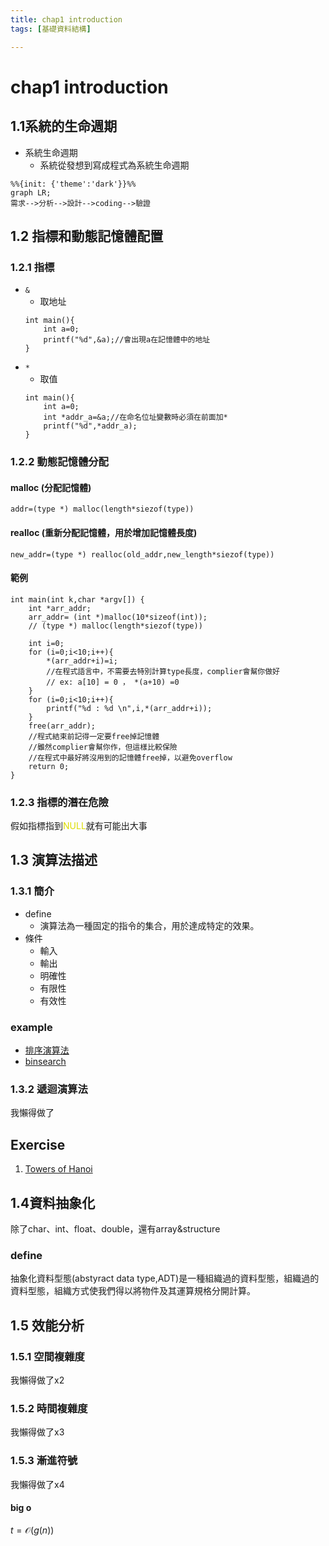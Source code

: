 ```yaml
---
title: chap1 introduction
tags: [基礎資料結構]

---
```


# chap1 introduction
## 1.1系統的生命週期

<!-- 我不知道這章在幹麻 -->
- 系統生命週期
    - 系統從發想到寫成程式為系統生命週期
```mermaid
%%{init: {'theme':'dark'}}%%
graph LR;
需求-->分析-->設計-->coding-->驗證
```

## 1.2 指標和動態記憶體配置

### 1.2.1 指標

- `&`
    - 取地址
    ```c=1
    int main(){
        int a=0;
        printf("%d",&a);//會出現a在記憶體中的地址
    }
    ```
- `*`
    - 取值
    ```c=1
    int main(){
        int a=0;
        int *addr_a=&a;//在命名位址變數時必須在前面加*
        printf("%d",*addr_a);
    }
    ```

### 1.2.2 動態記憶體分配
#### malloc (分配記憶體)
`addr=(type *) malloc(length*siezof(type))`
#### realloc (重新分配記憶體，用於增加記憶體長度)
`new_addr=(type *) realloc(old_addr,new_length*siezof(type))`
#### 範例
```c=1
int main(int k,char *argv[]) {
	int *arr_addr;
	arr_addr= (int *)malloc(10*sizeof(int));
    // (type *) malloc(length*siezof(type))
    
	int i=0;
	for (i=0;i<10;i++){
		*(arr_addr+i)=i; 
        //在程式語言中，不需要去特別計算type長度，complier會幫你做好
        // ex: a[10] = 0 ， *(a+10) =0
	}
	for (i=0;i<10;i++){
		printf("%d : %d \n",i,*(arr_addr+i));
	}
	free(arr_addr);
    //程式結束前記得一定要free掉記憶體
    //雖然complier會幫你作，但這樣比較保險
    //在程式中最好將沒用到的記憶體free掉，以避免overflow
	return 0;
}
```
### 1.2.3 指標的潛在危險
假如指標指到<font color =dddd>NULL</font>就有可能出大事
## 1.3 演算法描述

### 1.3.1 簡介
- define
	-  演算法為一種固定的指令的集合，用於達成特定的效果。
- 條件
	- 輸入
	- 輸出
	- 明確性
	- 有限性
	- 有效性
### example
- [排序演算法](/排序演算法.md)
- [binsearch](/binsearch.md) 
### 1.3.2 遞迴演算法
我懶得做了
## Exercise
1. [Towers of Hanoi](/Towers%20of%20Hanoi.md)

## 1.4資料抽象化
除了char、int、float、double，還有array&structure
### define
抽象化資料型態(abstyract data type,ADT)是一種組織過的資料型態，組織過的資料型態，組織方式使我們得以將物件及其運算規格分開計算。


## 1.5 效能分析

### 1.5.1 空間複雜度
我懶得做了x2

### 1.5.2 時間複雜度
我懶得做了x3
### 1.5.3 漸進符號
我懶得做了x4
#### big o
$t=\mathcal{O}(g(n))$
